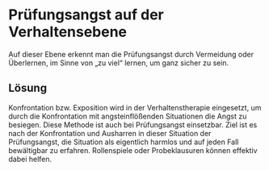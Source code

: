 <!-- ["Prüfungsangst"] -->

# Prüfungsangst auf der Verhaltensebene
Auf dieser Ebene erkennt man die Prüfungsangst durch Vermeidung oder Überlernen, im Sinne von „zu viel“ lernen, um ganz sicher zu sein.

## Lösung 
Konfrontation bzw. Exposition wird in der Verhaltenstherapie eingesetzt, um durch die Konfrontation mit angsteinflößenden Situationen die Angst zu besiegen. Diese Methode ist auch bei Prüfungsangst einsetzbar. Ziel ist es nach der Konfrontation und Ausharren in dieser Situation der Prüfungsangst, die Situation als eigentlich harmlos und auf jeden Fall bewältigbar zu erfahren. Rollenspiele oder Probeklausuren können effektiv dabei helfen.